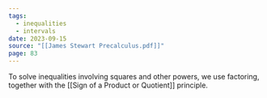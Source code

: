 ```yaml
---
tags:
  - inequalities
  - intervals
date: 2023-09-15
source: "[[James Stewart Precalculus.pdf]]"
page: 83
---
```

To solve inequalities involving squares and other powers, we use factoring, together with the [[Sign of a Product or Quotient]] principle.